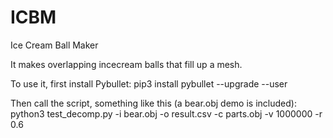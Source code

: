 # ICBM
Ice Cream Ball Maker

It makes overlapping incecream balls that fill up a mesh.

To use it, first install Pybullet:
pip3 install pybullet --upgrade --user

Then call the script, something like this (a bear.obj demo is included):
python3 test_decomp.py -i bear.obj -o result.csv -c parts.obj -v 1000000 -r 0.6


